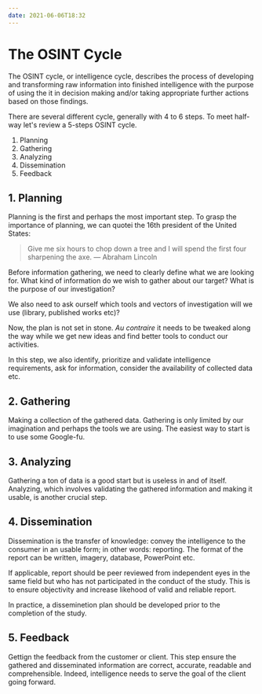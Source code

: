 ```yaml
---
date: 2021-06-06T18:32
---
```


# The OSINT Cycle

The OSINT cycle, or intelligence cycle, describes the process of developing
and transforming raw information into finished intelligence with the
purpose of using the it in decision making and/or taking appropriate
further actions based on those findings.

There are several different cycle, generally with 4 to 6 steps. To meet
half-way let's review a 5-steps OSINT cycle.

1. Planning
2. Gathering
3. Analyzing
4. Dissemination
5. Feedback

## 1. Planning

Planning is the first and perhaps the most important step. To grasp the
importance of planning, we can quotei the 16th president of the United
States:

> Give me six hours to chop down a tree and I will spend the first four
> sharpening the axe.
> ― Abraham Lincoln

Before information gathering, we need to clearly define what we are looking
for. What kind of information do we wish to gather about our target? What
is the purpose of our investigation?

We also need to ask ourself which tools and vectors of investigation will
we use (library, published works etc)?

Now, the plan is not set in stone. _Au contraire_ it needs to be tweaked
along the way while we get new ideas and find better tools to conduct our
activities.

In this step, we also identify, prioritize and validate intelligence
requirements, ask for information, consider the availability of collected
data etc.

## 2. Gathering

Making a collection of the gathered data. Gathering is only limited by our
imagination and perhaps the tools we are using. The easiest way to start is
to use some Google-fu.

## 3. Analyzing

Gathering a ton of data is a good start but is useless in and of itself.
Analyzing, which involves validating the gathered information and making it
usable, is another crucial step.

## 4. Dissemination

Dissemination is the transfer of knowledge: convey the intelligence to the
consumer in an usable form; in other words: reporting. The format of the
report can be written, imagery, database, PowerPoint etc.

If applicable, report should be peer reviewed from independent eyes in the
same field but who has not participated in the conduct of the study. This
is to ensure objectivity and increase likehood of valid and reliable
report.

In practice, a disseminetion plan should be developed prior to the
completion of the study.

## 5. Feedback

Gettign the feedback from the customer or client. This step ensure the
gathered and disseminated information are correct, accurate, readable and
comprehensible. Indeed, intelligence needs to serve the goal of the client
going forward.
